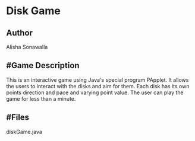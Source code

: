 Disk Game 
==========

Author
---------------
Alisha Sonawalla 


#Game Description
---

This is an interactive game using Java's special program PApplet. 
It allows the users to interact with the disks and aim for them. 
Each disk has its own points direction and pace and varying point value. 
The user can play the game for less than a minute. 

#Files
---
diskGame.java